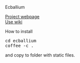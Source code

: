 Ecballium

[Project webpage](http://kkott00.github.com/ecballium)  
[Use wiki](https://github.com/kkott00/ecballium/wiki)

How to install

<pre>
cd ecballium
coffee -c .
</pre>

and copy to folder with static files.
